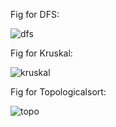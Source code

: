 Fig for DFS:

![dfs](https://github.com/user-attachments/assets/f06b10fa-a712-4bf0-9fb6-c998aea44b88)

Fig for Kruskal:

![kruskal](https://github.com/user-attachments/assets/8b883bce-9bca-4e62-ab04-3cafc6c81bd4)

Fig for Topologicalsort:

![topo](https://github.com/user-attachments/assets/62678efb-5f10-49d2-a640-ead9250750c3)
